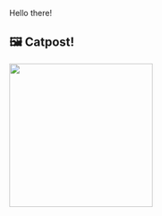 Hello there!



## 🖼️ Catpost!

<sub>
    <img src="https://cdn2.thecatapi.com/images/dvr.jpg" height="256">
</sub>

